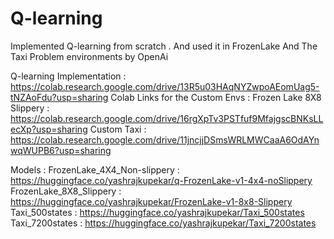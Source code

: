 # Q-learning
Implemented Q-learning from scratch . And used it in FrozenLake And The Taxi Problem environments by OpenAi

Q-learning Implementation : https://colab.research.google.com/drive/13R5u03HAqNYZwpoAEomUag5-tNZAoFdu?usp=sharing
Colab Links for the Custom Envs :
Frozen Lake 8X8 Slippery : https://colab.research.google.com/drive/16rgXpTv3PSTfuf9MfajgscBNKsLLecXp?usp=sharing
Custom Taxi : https://colab.research.google.com/drive/11jncjjDSmsWRLMWCaaA6OdAYnwqWUPB6?usp=sharing


Models : 
FrozenLake_4X4_Non-slippery : https://huggingface.co/yashrajkupekar/q-FrozenLake-v1-4x4-noSlippery
FrozenLake_8X8_Slippery : https://huggingface.co/yashrajkupekar/FrozenLake-v1-8x8-Slippery
Taxi_500states : https://huggingface.co/yashrajkupekar/Taxi_500states
Taxi_7200states : https://huggingface.co/yashrajkupekar/Taxi_7200states
